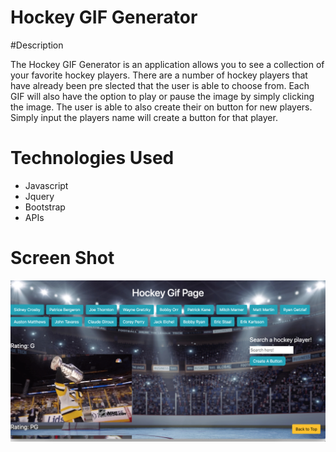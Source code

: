 # Hockey GIF Generator

#Description

The Hockey GIF Generator is an application allows you to see a collection of your favorite hockey players. There are a number of hockey players that have already been pre slected that the user is able to choose from. Each GIF will also have the option to play or pause the image by simply clicking the image. The user is able to also create their on button for new players. Simply input the players name will create a button for that player. 

# Technologies Used

- Javascript
- Jquery
- Bootstrap
- APIs

# Screen Shot 

![screenshot](assets/images/screenshotGif.jpeg)